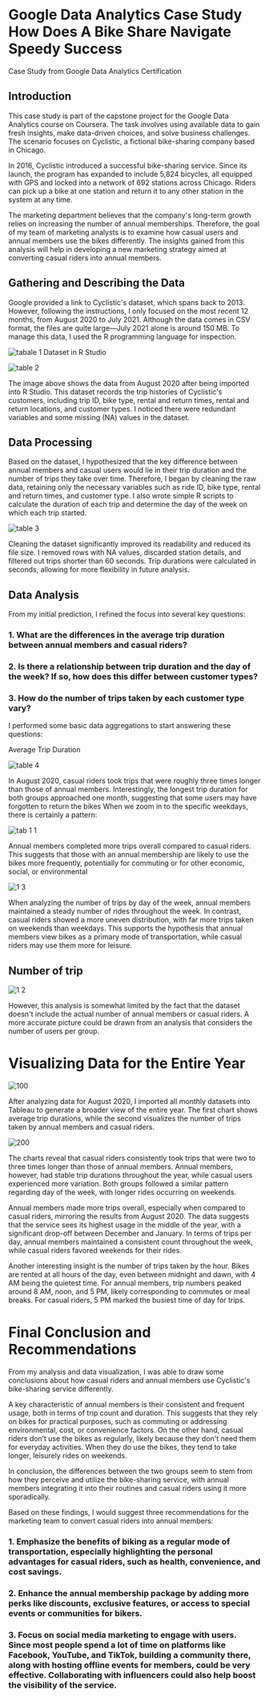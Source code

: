 # Google Data Analytics Case Study How Does A Bike Share Navigate Speedy Success
Case Study from Google Data Analytics Certification
## Introduction
This case study is part of the capstone project for the Google Data Analytics course on Coursera. The task involves using available data to gain fresh insights, make data-driven choices, and solve business challenges. The scenario focuses on Cyclistic, a fictional bike-sharing company based in Chicago.

In 2016, Cyclistic introduced a successful bike-sharing service. Since its launch, the program has expanded to include 5,824 bicycles, all equipped with GPS and locked into a network of 692 stations across Chicago. Riders can pick up a bike at one station and return it to any other station in the system at any time.

The marketing department believes that the company's long-term growth relies on increasing the number of annual memberships. Therefore, the goal of my team of marketing analysts is to examine how casual users and annual members use the bikes differently. The insights gained from this analysis will help in developing a new marketing strategy aimed at converting casual riders into annual members.

## Gathering and Describing the Data
Google provided a link to Cyclistic's dataset, which spans back to 2013. However, following the instructions, I only focused on the most recent 12 months, from August 2020 to July 2021. Although the data comes in CSV format, the files are quite large—July 2021 alone is around 150 MB. To manage this data, I used the R programming language for inspection.

![tabale 1](https://github.com/user-attachments/assets/6991ca73-381b-4c47-9d87-44e61232b08d)
Dataset in R Studio

![table 2](https://github.com/user-attachments/assets/a486e4af-e5d8-4007-8d81-fb8d843e0648)

The image above shows the data from August 2020 after being imported into R Studio. This dataset records the trip histories of Cyclistic's customers, including trip ID, bike type, rental and return times, rental and return locations, and customer types. I noticed there were redundant variables and some missing (NA) values in the dataset.

## Data Processing
Based on the dataset, I hypothesized that the key difference between annual members and casual users would lie in their trip duration and the number of trips they take over time. Therefore, I began by cleaning the raw data, retaining only the necessary variables such as ride ID, bike type, rental and return times, and customer type. I also wrote simple R scripts to calculate the duration of each trip and determine the day of the week on which each trip started.

![table 3](https://github.com/user-attachments/assets/5b494ca0-4e86-4573-a661-1bb32fd68786)

Cleaning the dataset significantly improved its readability and reduced its file size. I removed rows with NA values, discarded station details, and filtered out trips shorter than 60 seconds. Trip durations were calculated in seconds, allowing for more flexibility in future analysis.

## Data Analysis
From my initial prediction, I refined the focus into several key questions:

### 1. What are the differences in the average trip duration between annual members and casual riders?

### 2. Is there a relationship between trip duration and the day of the week? If so, how does this differ between customer types?

### 3. How do the number of trips taken by each customer type vary?
I performed some basic data aggregations to start answering these questions:

Average Trip Duration

![table 4](https://github.com/user-attachments/assets/127e7f0d-ae13-49ce-853b-1b7636f340cc)

In August 2020, casual riders took trips that were roughly three times longer than those of annual members. Interestingly, the longest trip duration for both groups approached one month, suggesting that some users may have forgotten to return the bikes
When we zoom in to the specific weekdays, there is certainly a pattern:

![tab 1 1](https://github.com/user-attachments/assets/39197950-4dfd-4f8f-9e84-cadbadc6835d)

Annual members completed more trips overall compared to casual riders. This suggests that those with an annual membership are likely to use the bikes more frequently, potentially for commuting or for other economic, social, or environmental

![1 3](https://github.com/user-attachments/assets/99a4dc56-a30b-4e53-8858-9b2fd6eb1c24)

When analyzing the number of trips by day of the week, annual members maintained a steady number of rides throughout the week. In contrast, casual riders showed a more uneven distribution, with far more trips taken on weekends than weekdays. This supports the hypothesis that annual members view bikes as a primary mode of transportation, while casual riders may use them more for leisure.

## Number of trip
![1 2](https://github.com/user-attachments/assets/eb9418b7-c742-40f5-95f3-fb51a7d16c07)

However, this analysis is somewhat limited by the fact that the dataset doesn't include the actual number of annual members or casual riders. A more accurate picture could be drawn from an analysis that considers the number of users per group.

# Visualizing Data for the Entire Year

![100](https://github.com/user-attachments/assets/8c59aa93-d58e-4493-9b2b-65b4e39eeee1)

After analyzing data for August 2020, I imported all monthly datasets into Tableau to generate a broader view of the entire year. The first chart shows average trip durations, while the second visualizes the number of trips taken by annual members and casual riders.

![200](https://github.com/user-attachments/assets/0004fe19-cf26-4f74-a9c5-0cd091676ab9)

The charts reveal that casual riders consistently took trips that were two to three times longer than those of annual members. Annual members, however, had stable trip durations throughout the year, while casual users experienced more variation. Both groups followed a similar pattern regarding day of the week, with longer rides occurring on weekends.

Annual members made more trips overall, especially when compared to casual riders, mirroring the results from August 2020. The data suggests that the service sees its highest usage in the middle of the year, with a significant drop-off between December and January. In terms of trips per day, annual members maintained a consistent count throughout the week, while casual riders favored weekends for their rides.

Another interesting insight is the number of trips taken by the hour. Bikes are rented at all hours of the day, even between midnight and dawn, with 4 AM being the quietest time. For annual members, trip numbers peaked around 8 AM, noon, and 5 PM, likely corresponding to commutes or meal breaks. For casual riders, 5 PM marked the busiest time of day for trips.

# Final Conclusion and Recommendations

From my analysis and data visualization, I was able to draw some conclusions about how casual riders and annual members use Cyclistic's bike-sharing service differently.

A key characteristic of annual members is their consistent and frequent usage, both in terms of trip count and duration. This suggests that they rely on bikes for practical purposes, such as commuting or addressing environmental, cost, or convenience factors. On the other hand, casual riders don’t use the bikes as regularly, likely because they don't need them for everyday activities. When they do use the bikes, they tend to take longer, leisurely rides on weekends.

In conclusion, the differences between the two groups seem to stem from how they perceive and utilize the bike-sharing service, with annual members integrating it into their routines and casual riders using it more sporadically.

Based on these findings, I would suggest three recommendations for the marketing team to convert casual riders into annual members:

### 1. Emphasize the benefits of biking as a regular mode of transportation, especially highlighting the personal advantages for casual riders, such as health, convenience, and cost savings.

### 2. Enhance the annual membership package by adding more perks like discounts, exclusive features, or access to special events or communities for bikers.

### 3. Focus on social media marketing to engage with users. Since most people spend a lot of time on platforms like Facebook, YouTube, and TikTok, building a community there, along with hosting offline events for members, could be very effective. Collaborating with influencers could also help boost the visibility of the service.
